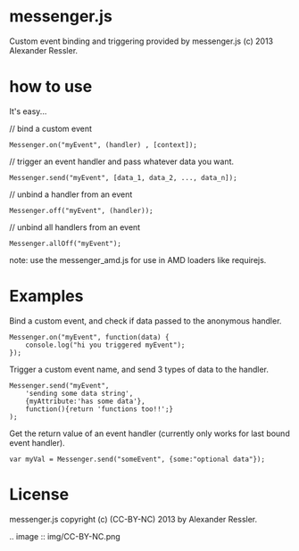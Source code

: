 messenger.js
============

Custom event binding and triggering provided by messenger.js (c) 2013 Alexander Ressler.



how to use
==========

It's easy...

// bind a custom event 
```
Messenger.on("myEvent", (handler) , [context]);
```
// trigger an event handler and pass whatever data you want.
```
Messenger.send("myEvent", [data_1, data_2, ..., data_n]); 
```
// unbind a handler from an event 
```
Messenger.off("myEvent", (handler));
```
// unbind all handlers from an event
```
Messenger.allOff("myEvent");
```

note: use the messenger\_amd.js for use in AMD loaders like requirejs. 


Examples
========

Bind a custom event, and check if data passed to the anonymous handler.

```
Messenger.on("myEvent", function(data) {          
    console.log("hi you triggered myEvent");       
});
```                                               

Trigger a custom event name, and send 3 types of data to the handler.

```
Messenger.send("myEvent",                          
    'sending some data string',                   
    {myAttribute:'has some data'},                
    function(){return 'functions too!!';}         
);                                                 
```

Get the return value of an event handler (currently only works for last bound event handler).

```
var myVal = Messenger.send("someEvent", {some:"optional data"});
```

License
=======

messenger.js copyright (c) (CC-BY-NC) 2013 by Alexander Ressler.

.. image :: img/CC-BY-NC.png
